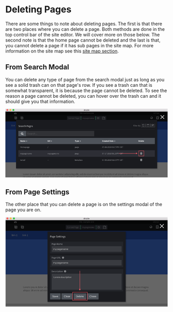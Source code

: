 # Deleting Pages

There are some things to note about deleting pages. The first is that there are two places where you can delete a page. Both methods are done in the top control bar of the site editor. We will cover more on those below. The second note is that the home page cannot be deleted and the last is that, you cannot delete a page if it has sub pages in the site map. For more information on the site map see this [site map section](/global/sitemap/#page-children).

## From Search Modal
You can delete any type of page from the search modal just as long as you see a solid trash can on that page's row. If you see a trash can that is somewhat transparent, it is because the page cannot be deleted. To see the reason a page cannot be deleted, you can hover over the trash can and it should give you that information.

![Delete page from search](./delete-in-search.png)

## From Page Settings
The other place that you can delete a page is on the settings modal of the page you are on.

![Delete page from modal](./delete-in-settings.png)
